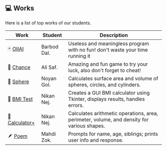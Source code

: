 ## 💻 Works

Here is a list of top works of our students.

| Work                                        | Student     | Description                                                                                |
| ------------------------------------------- | ----------- | ------------------------------------------------------------------------------------------ |
| 🃏 [OIIAI](/works/barbod_oiiai.py)          | Barbod Dal. | Useless and meaningless program with no fun! don't waste your time running it              |
| 🎰 [Chance](/works/ali_gamble.py)           | Ali Saf.    | Amazing and fun game to try your luck, also don't forget to cheat!                         |
| 🔮 [Sphere](/works/noyan_sphere.py)         | Noyan Gol.  | Calculates surface area and volume of spheres, circles, and cylinders.                     |
| 💪 [BMI Test](/works/nikan_bmi_gui.py)      | Nikan Nej.  | Creates a GUI BMI calculator using Tkinter, displays results, handles errors.              |
| 🧮 [Calculator+](/works/nikan_calc_plus.py) | Nikan Nej.  | Calculates arithmetic operations, area, perimeter, volume, and density for various shapes. |
| 🪶 [Poem](/works/mahdi_family.py)           | Mahdi Zok.  | Prompts for name, age, siblings; prints user info and response.                            |
